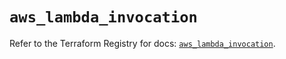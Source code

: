 # `aws_lambda_invocation`

Refer to the Terraform Registry for docs: [`aws_lambda_invocation`](https://registry.terraform.io/providers/hashicorp/aws/3.76.1/docs/resources/lambda_invocation).
